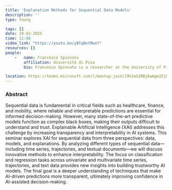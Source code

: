 ```yaml
---
title: 'Explanation Methods for Sequential Data Models'
description: ''
type: Young

tags: []
date: 19-02-2025
time: 11:00
video_link: "https://youtu.be/yBTqBotMwoY"
resources: []
people:
    -   name: Francesco Spinnato
        affiliation: Università di Pisa
        bio: Francesco Spinnato is a researcher at the University of Pisa specializing in Explainable Artificial Intelligence (XAI) applied to sequential data, with a particular focus on interpreting black-box models for univariate and multivariate time series. In 2017, he earned a Bachelor's degree in Economics and Management from the University of Padua, and in 2020, he obtained a Master's degree in Data Science and Business Informatics from the University of Pisa. In 2024, he completed a Ph.D. in Data Science at the Scuola Normale Superiore. He is currently part of the KDDLab (Knowledge Discovery and Data Mining Laboratory), collaborating with the University of Pisa and the "A. Faedo" Institute of Information Science and Technologies at the CNR.

location: https://teams.microsoft.com/l/meetup-join/19%3aS2RBj6wmgm2Zjk3jx07ydAsihsKI8KSIkkQRSStaP7E1%40thread.tacv2/1738751391863?context=%7b%22Tid%22%3a%2213b55eef-7018-4674-a3d7-cc0db06d545c%22%2c%22Oid%22%3a%223b92e2cc-3616-4070-82ad-a9f97e1e92ac%22%7d
---
```


### Abstract

Sequential data is fundamental in critical fields such as healthcare, finance, and mobility, where reliable and interpretable predictions are essential for informed decision-making. However, many state-of-the-art predictive models function as complex black boxes, making their outputs difficult to understand and trust. Explainable Artificial Intelligence (XAI) addresses this challenge by increasing transparency and interpretability in AI systems.
This seminar explores XAI for sequential data from three perspectives: data, models, and explanations. By analyzing different types of sequential data—including time series, trajectories, and textual documents—we will discuss innovative methods to enhance interpretability. The focus on classification and regression tasks across univariate and multivariate time series, trajectories, and text data provides new insights into building trustworthy AI models. The final goal is a deeper understanding of techniques that make AI-driven predictions more transparent, ultimately improving confidence in AI-assisted decision-making.
